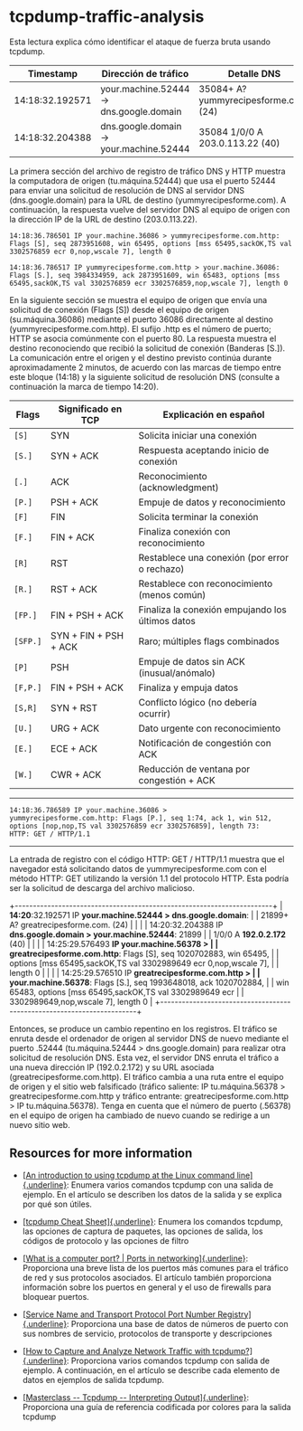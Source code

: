 # tcpdump-traffic-analysis

Esta lectura explica cómo identificar el ataque de fuerza bruta usando
tcpdump.

| Timestamp       | Dirección de tráfico                 | Detalle DNS                                       |
|-----------------|-----------------------------------|--------------------------------------------------|
| 14:18:32.192571 | your.machine.52444 → dns.google.domain | 35084+ A? yummyrecipesforme.com. (24)            |
| 14:18:32.204388 | dns.google.domain → your.machine.52444 | 35084 1/0/0 A 203.0.113.22 (40)                  |


La primera sección del archivo de registro de tráfico DNS y HTTP muestra
la computadora de origen (tu.máquina.52444) que usa el puerto 52444 para
enviar una solicitud de resolución de DNS al servidor DNS
(dns.google.domain) para la URL de destino (yummyrecipesforme.com). A
continuación, la respuesta vuelve del servidor DNS al equipo de origen
con la dirección IP de la URL de destino (203.0.113.22).

```plaintext
14:18:36.786501 IP your.machine.36086 > yummyrecipesforme.com.http: Flags [S], seq 2873951608, win 65495, options [mss 65495,sackOK,TS val 3302576859 ecr 0,nop,wscale 7], length 0

14:18:36.786517 IP yummyrecipesforme.com.http > your.machine.36086: Flags [S.], seq 3984334959, ack 2873951609, win 65483, options [mss 65495,sackOK,TS val 3302576859 ecr 3302576859,nop,wscale 7], length 0
```

En la siguiente sección se muestra el equipo de origen que envía una
solicitud de conexión (Flags \[S\]) desde el equipo de origen
(su.máquina.36086) mediante el puerto 36086 directamente al destino
(yummyrecipesforme.com.http). El sufijo .http es el número de puerto;
HTTP se asocia comúnmente con el puerto 80. La respuesta muestra el
destino reconociendo que recibió la solicitud de conexión (Banderas
\[S.\]). La comunicación entre el origen y el destino previsto continúa
durante aproximadamente 2 minutos, de acuerdo con las marcas de tiempo
entre este bloque (14:18) y la siguiente solicitud de resolución DNS
(consulte a continuación la marca de tiempo 14:20).

 | Flags     | Significado en TCP       | Explicación en español                                 |
|-----------|-------------------------|-------------------------------------------------------|
| `[S]`     | SYN                     | Solicita iniciar una conexión                          |
| `[S.]`    | SYN + ACK               | Respuesta aceptando inicio de conexión                 |
| `[.]`     | ACK                     | Reconocimiento (acknowledgment)                        |
| `[P.]`    | PSH + ACK               | Empuje de datos y reconocimiento                       |
| `[F]`     | FIN                     | Solicita terminar la conexión                           |
| `[F.]`    | FIN + ACK               | Finaliza conexión con reconocimiento                    |
| `[R]`     | RST                     | Restablece una conexión (por error o rechazo)          |
| `[R.]`    | RST + ACK               | Restablece con reconocimiento (menos común)            |
| `[FP.]`   | FIN + PSH + ACK         | Finaliza la conexión empujando los últimos datos       |
| `[SFP.]`  | SYN + FIN + PSH + ACK   | Raro; múltiples flags combinados                        |
| `[P]`     | PSH                     | Empuje de datos sin ACK (inusual/anómalo)              |
| `[F,P.]`  | FIN + PSH + ACK         | Finaliza y empuja datos                                 |
| `[S,R]`   | SYN + RST               | Conflicto lógico (no debería ocurrir)                  |
| `[U.]`    | URG + ACK               | Dato urgente con reconocimiento                         |
| `[E.]`    | ECE + ACK               | Notificación de congestión con ACK                      |
| `[W.]`    | CWR + ACK               | Reducción de ventana por congestión + ACK              |




 ----------------------------------------------------------------------
 ```plaintext
 14:18:36.786589 IP your.machine.36086 >
 yummyrecipesforme.com.http: Flags [P.], seq 1:74, ack 1, win 512,
 options [nop,nop,TS val 3302576859 ecr 3302576859], length 73:
 HTTP: GET / HTTP/1.1
```
 -----------------------------------------------------------------------


La entrada de registro con el código HTTP: GET / HTTP/1.1 muestra que el
navegador está solicitando datos de yummyrecipesforme.com con el método
HTTP: GET utilizando la versión 1.1 del protocolo HTTP. Esta podría ser
la solicitud de descarga del archivo malicioso.

+-----------------------------------------------------------------------+
| **14:20**:32.192571 IP **your.machine.52444 \> dns.google.domain**:   |
| 21899+ A? greatrecipesforme.com. (24)                                 |
|                                                                       |
| 14:20:32.204388 IP **dns.google.domain \> your.machine.52444**: 21899 |
| 1/0/0 A **192.0.2.172** (40)                                          |
|                                                                       |
| 14:25:29.576493 **IP your.machine.56378 \>                            |
| greatrecipesforme.com.http**: Flags \[S\], seq 1020702883, win 65495, |
| options \[mss 65495,sackOK,TS val 3302989649 ecr 0,nop,wscale 7\],    |
| length 0                                                              |
|                                                                       |
| 14:25:29.576510 IP **greatrecipesforme.com.http \>                    |
| your.machine.56378**: Flags \[S.\], seq 1993648018, ack 1020702884,   |
| win 65483, options \[mss 65495,sackOK,TS val 3302989649 ecr           |
| 3302989649,nop,wscale 7\], length 0                                   |
+-----------------------------------------------------------------------+

Entonces, se produce un cambio repentino en los registros. El tráfico se
enruta desde el ordenador de origen al servidor DNS de nuevo mediante el
puerto .52444 (tu.máquina.52444 \> dns.google.domain) para realizar otra
solicitud de resolución DNS. Esta vez, el servidor DNS enruta el tráfico
a una nueva dirección IP (192.0.2.172) y su URL asociada
(greatrecipesforme.com.http). El tráfico cambia a una ruta entre el
equipo de origen y el sitio web falsificado (tráfico saliente: IP
tu.máquina.56378 \> greatrecipesforme.com.http y tráfico entrante:
greatrecipesforme.com.http \> IP tu.máquina.56378). Tenga en cuenta que
el número de puerto (.56378) en el equipo de origen ha cambiado de nuevo
cuando se redirige a un nuevo sitio web.

## Resources for more information

- [[An introduction to using tcpdump at the Linux command
  line]{.underline}](https://opensource.com/article/18/10/introduction-tcpdump):
  Enumera varios comandos tcpdump con una salida de ejemplo. En el
  artículo se describen los datos de la salida y se explica por qué son
  útiles.

- [[tcpdump Cheat
  Sheet]{.underline}](https://www.comparitech.com/net-admin/tcpdump-cheat-sheet/):
  Enumera los comandos tcpdump, las opciones de captura de paquetes, las
  opciones de salida, los códigos de protocolo y las opciones de filtro

- [[What is a computer port? \| Ports in
  networking]{.underline}](https://www.cloudflare.com/learning/network-layer/what-is-a-computer-port/):
  Proporciona una breve lista de los puertos más comunes para el tráfico
  de red y sus protocolos asociados. El artículo también proporciona
  información sobre los puertos en general y el uso de firewalls para
  bloquear puertos.

- [[Service Name and Transport Protocol Port Number
  Registry]{.underline}](https://www.iana.org/assignments/service-names-port-numbers/service-names-port-numbers.xhtml):
  Proporciona una base de datos de números de puerto con sus nombres de
  servicio, protocolos de transporte y descripciones

- [[How to Capture and Analyze Network Traffic with
  tcpdump?]{.underline}](https://geekflare.com/tcpdump-examples/):
  Proporciona varios comandos tcpdump con salida de ejemplo. A
  continuación, en el artículo se describe cada elemento de datos en
  ejemplos de salida tcpdump.

- [[Masterclass -- Tcpdump -- Interpreting
  Output]{.underline}](https://packetpushers.net/masterclass-tcpdump-interpreting-output/):
  Proporciona una guía de referencia codificada por colores para la
  salida tcpdump
